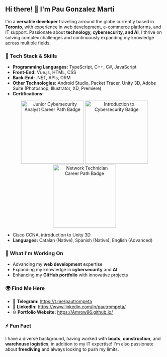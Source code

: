 ## Hi there! 👋 I'm Pau Gonzalez Marti

I'm a **versatile developer** traveling arround the globe currently based in **Toronto**, with experience in web development, e-commerce platforms, and IT support. Passionate about **technology, cybersecurity, and AI**, I thrive on solving complex challenges and continuously expanding my knowledge across multiple fields.

### 🔧 Tech Stack & Skills

- **Programming Languages:** TypeScript, C++, C#, JavaScript
- **Front-End:** Vue.js, HTML, CSS
- **Back-End:** .NET, APIs, ORM
- **Other Technologies:** Android Studio, Packet Tracer, Unity 3D, Adobe Suite (Photoshop, Illustrator, XD, Premiere)
- **Certifications:**
<p align="center">
  <a href="https://www.credly.com/badges/220ea618-a23c-4c6b-a569-eb6091cda7e1/public_url" target="_blank" style="text-decoration:none">
    <img alt="Junior Cybersecurity Analyst Career Path Badge" src="https://images.credly.com/size/340x340/images/441578ec-c0f3-46cc-95fc-86b27e90cf4f/image.png" width="200" height="200" />
  </a>
  <a href="https://www.credly.com/badges/ac8e6666-ecbe-4e03-ad76-e9d43298c080/public_url" target="_blank" style="text-decoration:none">
    <img alt="Introduction to Cybersecurity Badge" src="https://images.credly.com/size/340x340/images/af8c6b4e-fc31-47c4-8dcb-eb7a2065dc5b/I2CS__1_.png" width="200" height="200" />
  </a>
  
  <a href="https://www.credly.com/badges/cd3f8706-4ade-4f07-a32d-775f5037e511/public_url" target="_blank" style="text-decoration:none">
    <img alt="Network Technician Career Path Badge" src="https://images.credly.com/size/340x340/images/978f88dc-c247-4093-9d39-6efac3651297/image.png" width="200" height="200" />
  </a>
</p>

- Cisco CCNA, introduction to Unity 3D
- **Languages:** Catalan (Native), Spanish (Native), English (Advanced)

### 🚀 What I'm Working On

- Advancing my **web development** expertise
- Expanding my knowledge in **cybersecurity** and **AI**
- Enhancing my **GitHub portfolio** with innovative projects



### 🌍 Find Me Here

- 📧 **Telegram:** https://t.me/pautrompeta
- 🔗 **LinkedIn:** https://www.linkedin.com/in/pautrompeta/
- 🌐 **Portfolio Website:** https://Amrow96.github.io/


### ⚡ Fun Fact

I have a diverse background, having worked with **boats**, **construction**, and **warehouse logistics**, in addition to my IT expertise! I'm also passionate about **freediving** and always looking to push my limits.
